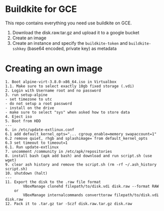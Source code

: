 # Buildkite for GCE
This repo contains everything you need use buildkite on GCE.

1. Download the disk.raw.tar.gz and upload it to a google bucket
2. Create an image
3. Create an instance and specify the `buildkite-token` and `buildkite-sshkey` (base64 encoded, private key) as metadata



# Creating an own image
```
1. Boot alpine-virt-3.8.0-x86_64.iso in Virtualbox
1.1. Make sure to select exactly 10gb fixed storage (.vdi)
2. Login with Username root and no password
3. run setup-alpine
- set timezone to utc
- do not setup a root password
- install on the drive
- make sure to select "sys" when asked how to store data
4. Eject iso
5. Boot from HDD
---
6. in /etc/update-extlinux.conf
6.1 add default_kernel_opts="... cgroup_enable=memory swapaccount=1"
6.2 remove quiet, rhgb and splashimage= from default_kernel_opts
6.3 set timeout to timeout=1
6.1. Run update-extlinux
7. uncomment /community in /etc/apk/repositories
8. install bash (apk add bash) and download and run script.sh (use wget)
9. clear ash history and remove the script.sh (rm -rf ~/.ash_history script.sh)
10. shutdown (halt)
--- 
11. Export the disk to the .raw file format
        VBoxManage clonehd filepath/to/disk.vdi disk.raw --format RAW
    or 
        VBoxManage internalcommands converttoraw filepath/to/disk.vdi  disk.raw
12. Pack it to .tar.gz tar -Sczf disk.raw.tar.gz disk.raw
```